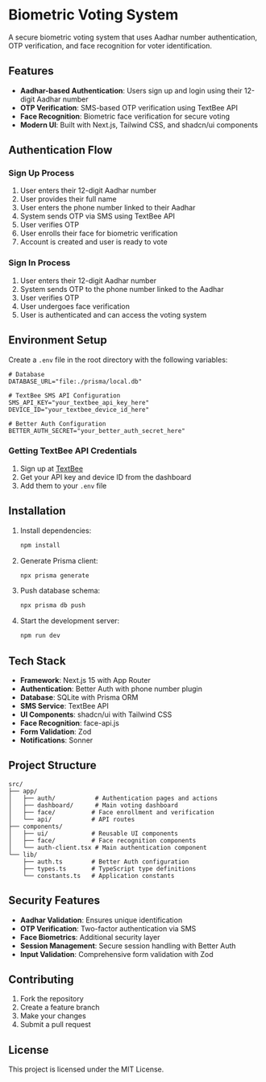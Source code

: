 # Biometric Voting System

A secure biometric voting system that uses Aadhar number authentication, OTP verification, and face recognition for voter identification.

## Features

- **Aadhar-based Authentication**: Users sign up and login using their 12-digit Aadhar number
- **OTP Verification**: SMS-based OTP verification using TextBee API
- **Face Recognition**: Biometric face verification for secure voting
- **Modern UI**: Built with Next.js, Tailwind CSS, and shadcn/ui components

## Authentication Flow

### Sign Up Process
1. User enters their 12-digit Aadhar number
2. User provides their full name
3. User enters the phone number linked to their Aadhar
4. System sends OTP via SMS using TextBee API
5. User verifies OTP
6. User enrolls their face for biometric verification
7. Account is created and user is ready to vote

### Sign In Process
1. User enters their 12-digit Aadhar number
2. System sends OTP to the phone number linked to the Aadhar
3. User verifies OTP
4. User undergoes face verification
5. User is authenticated and can access the voting system

## Environment Setup

Create a `.env` file in the root directory with the following variables:

```env
# Database
DATABASE_URL="file:./prisma/local.db"

# TextBee SMS API Configuration
SMS_API_KEY="your_textbee_api_key_here"
DEVICE_ID="your_textbee_device_id_here"

# Better Auth Configuration
BETTER_AUTH_SECRET="your_better_auth_secret_here"
```

### Getting TextBee API Credentials

1. Sign up at [TextBee](https://textbee.dev)
2. Get your API key and device ID from the dashboard
3. Add them to your `.env` file

## Installation

1. Install dependencies:
   ```bash
   npm install
   ```

2. Generate Prisma client:
   ```bash
   npx prisma generate
   ```

3. Push database schema:
   ```bash
   npx prisma db push
   ```

4. Start the development server:
   ```bash
   npm run dev
   ```

## Tech Stack

- **Framework**: Next.js 15 with App Router
- **Authentication**: Better Auth with phone number plugin
- **Database**: SQLite with Prisma ORM
- **SMS Service**: TextBee API
- **UI Components**: shadcn/ui with Tailwind CSS
- **Face Recognition**: face-api.js
- **Form Validation**: Zod
- **Notifications**: Sonner

## Project Structure

```
src/
├── app/
│   ├── auth/           # Authentication pages and actions
│   ├── dashboard/      # Main voting dashboard
│   ├── face/          # Face enrollment and verification
│   └── api/           # API routes
├── components/
│   ├── ui/            # Reusable UI components
│   ├── face/          # Face recognition components
│   └── auth-client.tsx # Main authentication component
└── lib/
    ├── auth.ts        # Better Auth configuration
    ├── types.ts       # TypeScript type definitions
    └── constants.ts   # Application constants
```

## Security Features

- **Aadhar Validation**: Ensures unique identification
- **OTP Verification**: Two-factor authentication via SMS
- **Face Biometrics**: Additional security layer
- **Session Management**: Secure session handling with Better Auth
- **Input Validation**: Comprehensive form validation with Zod

## Contributing

1. Fork the repository
2. Create a feature branch
3. Make your changes
4. Submit a pull request

## License

This project is licensed under the MIT License.
